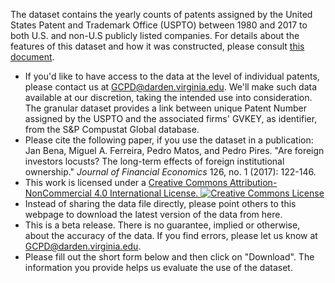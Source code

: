 The dataset contains the yearly counts of patents assigned by the United States Patent and Trademark Office (USPTO) between 1980 and 2017 to both U.S. and non-U.S publicly listed companies. For details about the features of this dataset and how it was constructed, please consult <a href="/documents/DataConstructionDetails_v01.pdf"> this document</a>.

<ul class="uk-list uk-list-divider">
<li> If you'd like to have access to the data at the level of individual patents, please contact us at <a href="mailto: GCPD@darden.virginia.edu"> GCPD@darden.virginia.edu</a>. We'll make such data available at our discretion, taking the intended use into consideration. The granular dataset provides a link between unique Patent Number assigned by the USPTO and the associated firms' GVKEY, as identifier, from the S&P Compustat Global database.</li>
<li>Please cite the following paper, if you use the dataset in a publication:
  Jan Bena, Miguel A. Ferreira, Pedro Matos, and Pedro Pires. "Are foreign investors locusts? The long-term effects of foreign institutional ownership." <i>Journal of Financial Economics</i> 126, no. 1 (2017): 122-146.</li>
<li>This work is licensed under a <a href="http://creativecommons.org/licenses/by-nc/4.0/">Creative Commons Attribution-NonCommercial 4.0 International License. <img alt="Creative Commons License" style="border-width:0" src="https://i.creativecommons.org/l/by-nc/4.0/80x15.png"/></a></li>
<li>Instead of sharing the data file directly, please point others to this webpage to download the latest version of the data from here.</li>
<li>This is a beta release. There is no guarantee, implied or otherwise, about the accuracy of the data. If you find errors, please let us know at <a href="mailto: GCPD@darden.virginia.edu"> GCPD@darden.virginia.edu</a>.</li>
<li>Please fill out the short form below and then click on "Download". The information you provide helps us evaluate the use of the dataset.</li>
</ul>
